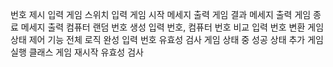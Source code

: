 번호 제시 입력
게임 스위치 입력
게임 시작 메세지 출력
게임 결과 메세지 출력
게임 종료 메세지 출력
컴퓨터 랜덤 번호 생성
입력 번호, 컴퓨터 번호 비교
입력 번호 변환
게임 상태 제어 기능
전체 로직 완성
입력 번호 유효성 검사
게임 상태 중 성공 상태 추가
게임 실행 클래스
게임 재시작 유효성 검사
